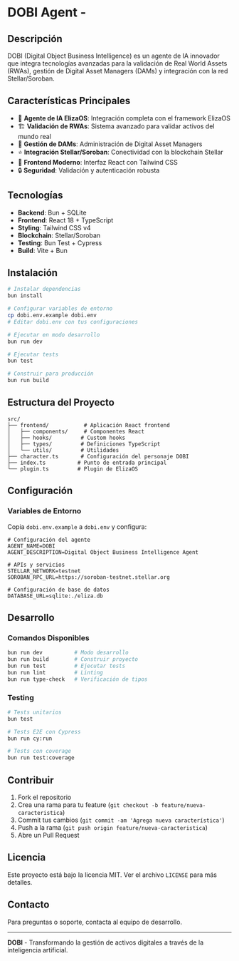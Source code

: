 # DOBI Agent -

## Descripción

DOBI (Digital Object Business Intelligence) es un agente de IA innovador que integra tecnologías avanzadas para la validación de Real World Assets (RWAs), gestión de Digital Asset Managers (DAMs) y integración con la red Stellar/Soroban.

## Características Principales

- 🤖 **Agente de IA ElizaOS**: Integración completa con el framework ElizaOS
- 🏗️ **Validación de RWAs**: Sistema avanzado para validar activos del mundo real
- 🤖 **Gestión de DAMs**: Administración de Digital Asset Managers
- ⭐ **Integración Stellar/Soroban**: Conectividad con la blockchain Stellar
- 🎨 **Frontend Moderno**: Interfaz React con Tailwind CSS
- 🔒 **Seguridad**: Validación y autenticación robusta

## Tecnologías

- **Backend**: Bun + SQLite
- **Frontend**: React 18 + TypeScript
- **Styling**: Tailwind CSS v4
- **Blockchain**: Stellar/Soroban
- **Testing**: Bun Test + Cypress
- **Build**: Vite + Bun

## Instalación

```bash
# Instalar dependencias
bun install

# Configurar variables de entorno
cp dobi.env.example dobi.env
# Editar dobi.env con tus configuraciones

# Ejecutar en modo desarrollo
bun run dev

# Ejecutar tests
bun test

# Construir para producción
bun run build
```

## Estructura del Proyecto

```
src/
├── frontend/           # Aplicación React frontend
│   ├── components/     # Componentes React
│   ├── hooks/         # Custom hooks
│   ├── types/         # Definiciones TypeScript
│   └── utils/         # Utilidades
├── character.ts       # Configuración del personaje DOBI
├── index.ts          # Punto de entrada principal
└── plugin.ts         # Plugin de ElizaOS
```

## Configuración

### Variables de Entorno

Copia `dobi.env.example` a `dobi.env` y configura:

```env
# Configuración del agente
AGENT_NAME=DOBI
AGENT_DESCRIPTION=Digital Object Business Intelligence Agent

# APIs y servicios
STELLAR_NETWORK=testnet
SOROBAN_RPC_URL=https://soroban-testnet.stellar.org

# Configuración de base de datos
DATABASE_URL=sqlite:./eliza.db
```

## Desarrollo

### Comandos Disponibles

```bash
bun run dev          # Modo desarrollo
bun run build        # Construir proyecto
bun run test         # Ejecutar tests
bun run lint         # Linting
bun run type-check   # Verificación de tipos
```

### Testing

```bash
# Tests unitarios
bun test

# Tests E2E con Cypress
bun run cy:run

# Tests con coverage
bun run test:coverage
```

## Contribuir

1. Fork el repositorio
2. Crea una rama para tu feature (`git checkout -b feature/nueva-caracteristica`)
3. Commit tus cambios (`git commit -am 'Agrega nueva característica'`)
4. Push a la rama (`git push origin feature/nueva-caracteristica`)
5. Abre un Pull Request

## Licencia

Este proyecto está bajo la licencia MIT. Ver el archivo `LICENSE` para más detalles.

## Contacto

Para preguntas o soporte, contacta al equipo de desarrollo.

---

**DOBI** - Transformando la gestión de activos digitales a través de la inteligencia artificial.
